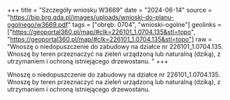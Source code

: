 +++
title = "Szczegóły wniosku W3669"
date = "2024-06-14"
source = "https://bip.brg.gda.pl/images/uploads/wnioski-do-planu-ogolnego/w3669.pdf"
tags = ["obręb: 0704", "wnioski-ogolne"]
geolinks = ["https://geoportal360.pl/map/#clk=226101_1.0704.135&stl=topo", "https://geoportal360.pl/map/#clk=226101_1.0704.135&stl=topo"]
raw = "Wnoszę o niedopuszczenie do zabudowy na działce nr 226101_1.0704.135. Wnoszę by teren przeznaczyć na zieleń urządzoną lub naturalną (dziką), z utrzymaniem i ochroną istniejącego drzewostanu. "
+++

Wnoszę o niedopuszczenie do zabudowy na działce nr 226101_1.0704.135. Wnoszę
by teren przeznaczyć na zieleń urządzoną lub naturalną (dziką), z utrzymaniem i ochroną
istniejącego drzewostanu.



